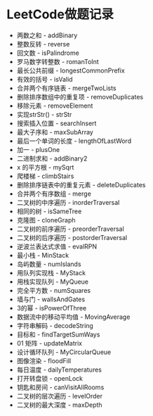 # LeetCode做题记录

- 两数之和 - addBinary
- 整数反转 - reverse
- 回文数 - isPalindrome
- 罗马数字转整数 - romanToInt
- 最长公共前缀 - longestCommonPrefix
- 有效的括号 - isValid
- 合并两个有序链表 - mergeTwoLists
- 删除排序数组中的重复项 - removeDuplicates
- 移除元素 - removeElement
- 实现strStr() - strStr
- 搜索插入位置 - searchInsert
- 最大子序和 - maxSubArray
- 最后一个单词的长度 - lengthOfLastWord
- 加一 - plusOne
- 二进制求和 - addBinary2
- x 的平方根 - mySqrt
- 爬楼梯 - climbStairs
- 删除排序链表中的重复元素 - deleteDuplicates
- 合并两个有序数组 - merge
- 二叉树的中序遍历 - inorderTraversal
- 相同的树 - isSameTree
- 克隆图 - cloneGraph
- 二叉树的前序遍历 - preorderTraversal
- 二叉树的后序遍历 - postorderTraversal
- 逆波兰表达式求值 - evalRPN
- 最小栈 - MinStack
- 岛屿数量 - numIslands
- 用队列实现栈 - MyStack
- 用栈实现队列 - MyQueue
- 完全平方数 - numSquares
- 墙与门 - wallsAndGates
- 3的幂 - isPowerOfThree
- 数据流中的移动平均值 - MovingAverage
- 字符串解码 - decodeString
- 目标和 - findTargetSumWays
- 01 矩阵 - updateMatrix
- 设计循环队列 - MyCircularQueue
- 图像渲染 - floodFill
- 每日温度 - dailyTemperatures
- 打开转盘锁 - openLock
- 钥匙和房间 - canVisitAllRooms
- 二叉树的层次遍历 - levelOrder
- 二叉树的最大深度 - maxDepth